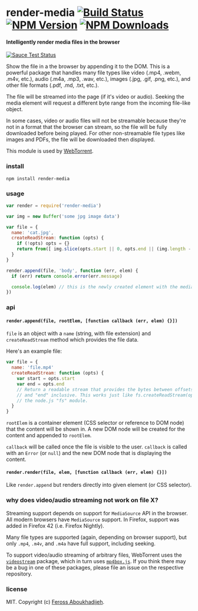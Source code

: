 # render-media [![Build Status][travis-image]][travis-url] [![NPM Version][npm-image]][npm-url] [![NPM Downloads][downloads-image]][downloads-url]

#### Intelligently render media files in the browser

[![Sauce Test Status](https://saucelabs.com/browser-matrix/render-media.svg)](https://saucelabs.com/u/render-media)

Show the file in a the browser by appending it to the DOM. This is a powerful
package that handles many file types like video (.mp4, .webm, .m4v, etc.), audio
(.m4a, .mp3, .wav, etc.), images (.jpg, .gif, .png, etc.), and other file formats
(.pdf, .md, .txt, etc.).

The file will be streamed into the page (if it's video or audio). Seeking the media
element will request a different byte range from the incoming file-like object.

In some cases, video or audio files will not be streamable because they're not in a
format that the browser can stream, so the file will be fully downloaded before being
played. For other non-streamable file types like images and PDFs, the file will be
downloaded then displayed.

This module is used by [WebTorrent](https://webtorrent.io).

### install

```
npm install render-media
```

### usage

```js
var render = require('render-media')

var img = new Buffer('some jpg image data')

var file = {
  name: 'cat.jpg',
  createReadStream: function (opts) {
    if (!opts) opts = {}
    return from([ img.slice(opts.start || 0, opts.end || (img.length - 1)) ])
  }
}

render.append(file, 'body', function (err, elem) {
  if (err) return console.error(err.message)

  console.log(elem) // this is the newly created element with the media in it
})
```

### api

#### `render.append(file, rootElem, [function callback (err, elem) {}])`

`file` is an object with a `name` (string, with file extension) and `createReadStream`
method which provides the file data.

Here's an example file:

```js
var file = {
  name: 'file.mp4'
  createReadStream: function (opts) {
    var start = opts.start
    var end = opts.end
    // Return a readable stream that provides the bytes between offsets "start"
    // and "end" inclusive. This works just like fs.createReadStream(opts) from
    // the node.js "fs" module.
  }
}
```

`rootElem` is a container element (CSS selector or reference to DOM node) that the
content will be shown in. A new DOM node will be created for the content and
appended to `rootElem`.

`callback` will be called once the file is visible to the user. `callback` is called
with an `Error` (or `null`) and the new DOM node that is displaying the content.

#### `render.render(file, elem, [function callback (err, elem) {}])`

Like `render.append` but renders directly into given element (or CSS selector).


### why does video/audio streaming not work on file X?

Streaming support depends on support for `MediaSource` API in the browser. All
modern browsers have `MediaSource` support. In Firefox, support was added in
Firefox 42 (i.e. Firefox Nightly).

Many file types are supported (again, depending on browser support), but only `.mp4`,
`.m4v`, and `.m4a` have full support, including seeking.

To support video/audio streaming of arbitrary files, WebTorrent uses the
[`videostream`][videostream] package, which in turn uses [`mp4box.js`][mp4box.js].
If you think there may be a bug in one of these packages, please file an issue on
the respective repository.

[videostream]: https://npmjs.com/package/videostream
[mp4box.js]: https://github.com/gpac/mp4box.js


### license

MIT. Copyright (c) [Feross Aboukhadijeh](http://feross.org).

[travis-image]: https://img.shields.io/travis/feross/render-media/master.svg
[travis-url]: https://travis-ci.org/feross/render-media
[npm-image]: https://img.shields.io/npm/v/render-media.svg
[npm-url]: https://npmjs.org/package/render-media
[downloads-image]: https://img.shields.io/npm/dm/render-media.svg
[downloads-url]: https://npmjs.org/package/render-media
